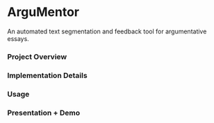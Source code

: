 # ArguMentor

An automated text segmentation and feedback tool for argumentative essays.


### Project Overview

### Implementation Details

### Usage

### Presentation + Demo
